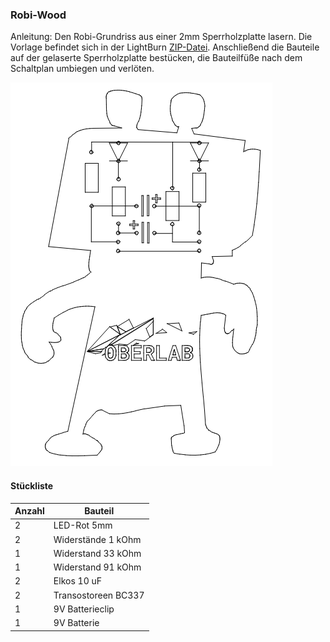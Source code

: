 ### Robi-Wood
Anleitung: Den Robi-Grundriss aus einer 2mm Sperrholzplatte lasern. Die Vorlage befindet sich in der LightBurn [ZIP-Datei](https://github.com/frankyhub/Loetkurs/blob/master/L2-Robi-Wood/L2-Robi-Wood.zip). Anschließend die Bauteile auf der gelaserte Sperrholzplatte bestücken, die Bauteilfüße nach dem Schaltplan umbiegen und verlöten.


![image](https://github.com/frankyhub/Loetkurs/blob/master/L2-Robi-Wood/Robi-Wood.png)

#### Stückliste                                            

|Anzahl| Bauteil                           |
|------|-----------------------------------|
|    2 | LED-Rot 5mm                       | 
|    2 | Widerstände 1 kOhm            	   |
|    1 | Widerstand 33 kOhm	               | 
|    1 | Widerstand 91 kOhm	 	             | 
|    2 | Elkos 10 uF 			                 |
|    2 | Transostoreen BC337               |
|    1 | 9V Batterieclip                   |
|    1 | 9V Batterie                       |
